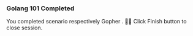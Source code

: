 ###  Golang 101 Completed 
  
You completed scenario respectively Gopher . 👏🏻
Click Finish button to close session.  
